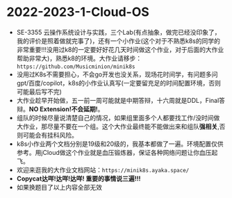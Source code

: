 # 2022-2023-1-Cloud-OS

- SE-3355 云操作系统设计与实践，三个Lab(有点抽象，做完已经没印象了，我的评价是照着做就完事了)，还有一个小作业(这个对于不熟悉k8s的同学的非常重要!!!没用过k8的一定要好好花几天时间做这个作业，对于后面的大作业帮助非常大)，熟悉k8的环境。大作业请移步：`https://github.com/Musicminion/minik8s`
- 没用过K8s不需要担心，不会go开发也没关系，现场花时间学，有问题多问gpt/百度/copilot，k8s的小作业认真写(一定要留充足的时间配置环境，否则可能最后写不完)
- 大作业趁早开始做，五一前一周可能就是中期答辩，十六周就是DDL，Final答辩。**NO Extension!不会延期!**。
- 组队的时候尽量说清楚自己的情况，如果组里面多个人都要找工作/没时间做大作业，那尽量不要在一个组。这个大作业最终能不能做出来和组队**强相关**,否则可能会有挂科风险。
- k8s小作业两个文档分别是19级和20级的，我基本都做了一遍。环境配置仅供参考。用jCloud做这个作业就是血压锻炼器，保证各种网络问题让你血压起飞。
- 欢迎来逛我的大作业文档网站：`https://minik8s.ayaka.space/`
- **Copycat达咩!达咩!达咩! 重要的事情说三遍!!!**
- 如果换题目了以上内容全部无效
